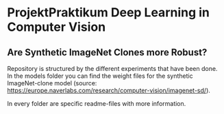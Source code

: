 # ProjektPraktikum Deep Learning in Computer Vision

## Are Synthetic ImageNet Clones more Robust?

Repository is structured by the different experiments that have been done. In the models folder you can find the weight files for the synthetic ImageNet-clone model (source: https://europe.naverlabs.com/research/computer-vision/imagenet-sd/).

In every folder are specific readme-files with more information.
